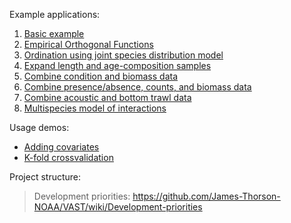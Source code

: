 Example applications:
1. [Basic example](https://github.com/James-Thorson-NOAA/VAST/wiki/Simple-example)
1. [Empirical Orthogonal Functions](https://github.com/James-Thorson-NOAA/VAST/wiki/Empirical-orthogonal-functions)
1. [Ordination using joint species distribution model](https://github.com/James-Thorson-NOAA/VAST/wiki/Ordination)
1. [Expand length and age-composition samples](https://github.com/James-Thorson-NOAA/VAST/wiki/Expand-age-and-length-composition)
1. [Combine condition and biomass data](https://github.com/James-Thorson-NOAA/VAST/wiki/Correlations-between-fish-condition-and-density)
1. [Combine presence/absence, counts, and biomass data](https://github.com/James-Thorson-NOAA/VAST/wiki/Combine-biomass-counts-and-encounter-data)
1. [Combine acoustic and bottom trawl data](https://github.com/James-Thorson-NOAA/VAST/wiki/Combine-acoustic-and-bottom-trawl-data)
1. [Multispecies model of interactions](https://github.com/James-Thorson-NOAA/VAST/wiki/MICE-in-space)

Usage demos:
* [Adding covariates](https://github.com/James-Thorson-NOAA/VAST/wiki/Specifying-covariates)
* [K-fold crossvalidation](https://github.com/James-Thorson-NOAA/VAST/wiki/Crossvalidation)

Project structure:
> Development priorities: https://github.com/James-Thorson-NOAA/VAST/wiki/Development-priorities